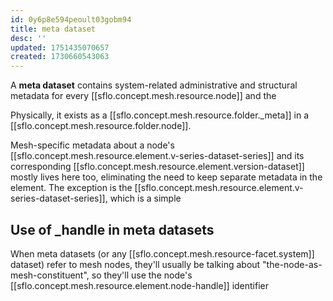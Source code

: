 ```yaml
---
id: 0y6p8e594peoult03gobm94
title: meta dataset
desc: ''
updated: 1751435070657
created: 1730660543063
---
```


A **meta dataset** contains system-related administrative and structural metadata for every [[sflo.concept.mesh.resource.node]] and the  

Physically, it exists as a [[sflo.concept.mesh.resource.folder._meta]] in a [[sflo.concept.mesh.resource.folder.node]].

Mesh-specific metadata about a node's [[sflo.concept.mesh.resource.element.v-series-dataset-series]] and its corresponding [[sflo.concept.mesh.resource.element.version-dataset]] mostly lives here too, eliminating the need to keep separate metadata in the element. The exception is the [[sflo.concept.mesh.resource.element.v-series-dataset-series]], which is a simple 


## Use of _handle in meta datasets

When meta datasets (or any [[sflo.concept.mesh.resource-facet.system]] dataset) refer to mesh nodes, they'll usually be talking about "the-node-as-mesh-constituent", so they'll use the node's [[sflo.concept.mesh.resource.element.node-handle]] identifier